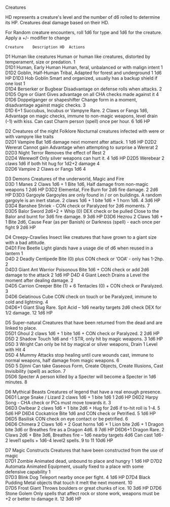 Creatures

HD represents a creature's level and the number of d6 rolled to determine its HP.
Creatures deal damage based on their HD.

For Random creature encounters, roll 1d6 for type and 1d6 for the creature. Apply a +/- modifier to change  

	Creature	Description	HD	Actions
D1	Human like creatures	Human or human like creatures, distorted by temperament, size or predation.	1	
D1D1	Human, Early Human	Human, feral, unbalanced or with malign intent	1	
D1D2	Goblin, Half-Human	Tribal, Adapted for forest and underground	1	1d6 HP
D1D3	Hob Goblin
	Smart and organized, usually has a backup shield if one lost	1	
D1D4	Berserker or Bugbear	Disadvantage on defense rolls when attacks.                                                                                          	2	
D1D5	Ogre or Giant	Gives advantage on all CHA checks made against it	4	
D1D6	Doppelganger or shapeshifter	Change form in a moment, disadvantage against magic checks.                                                                                     	3	
D1D 6+1	Succubus, Incubus or Vampyre  	Rare. 2 Claws or Fangs 1d6, Advantage on magic checks, immune to non-magic weapons, level drain (-1) with kiss. Can cast Charm person (spell) once per hour. 	6	1d6 HP
				
D2	Creatures of the night	Folklore Nocturnal creatures infected with were or with vampyre like traits		
D2D1	Vampire Bat	1d6 damage next moment after attack.                                                                                                           	1	1d6 HP
D2D2	Wererat	Cannot gain Advantage when attempting to surprise a Wererat	2	
D2D3	Night Terror	Removes the effect of Rest	2	
D2D4	Werewolf	Only silver weapons can hurt it.                                                                                                               	4	1d6 HP
D2D5	Werebear	2 claws 1d6 if both hit hug for 1d2+2 damage	4	
D2D6	Vampire	2 Claws or Fangs 1d6	4	
				
D3	Demons	Creatures of the underworld, Magic and Fire		
D3D 1	Manes	2 Claws 1d6 + 1 Bite 1d6, Half damage from non-magic weapons                                                                               	1	2d6 HP
D3D2	Elemental, Fire	Burn for 2d6 fire damage.                                              	2	2d6 HP
D3D3	Gargoyle	Gargoyles are only found in / or on buildings. A random gargoyle is an inert statue.
2 claws 1d6 + 1 bite 1d6 + 1 horn 1d6.                                                                                                   	4	3d6 HP
D3D4	Banshee	Shriek - CON check or Paralyzed for 2d6 moments.                                                                                                	7	
D3D5	Balor	Sword 2d6+2 + Whip (0) DEX check or be pulled Close to the Balor and burnt for 3d6 fire damage.                                              	9	3d6 HP
D3D6	Hezrou 	2 Claws 1d6 + 1 Bite 2d6, 
Cause Fear (as per Banish) or Darkness (spell) - each once per fight	9	2d6 HP
				
D4	Creepy-Crawlies	Insect like creatures that have grown to a giant size with a bad attitude.		
D4D1	Fire Beetle	Light glands have a usage die of d6 when reused in a lantern                                                                                                      	1	
D4D 2	Deadly Centipede	Bite (0) plus CON check or ‘OOA’ - only has 1-2hp.                                                                                             	2	
D4D3	Giant Ant Warrior	Poisonous Bite 1d6 + CON check or add 2d6 damage to the attack	2	1d6 HP
D4D 4	Giant Leech	Drains a Level the moment after dealing damage.                                                                                                	2	
D4D5	Carrion Creeper	Bite (1) + 6 Tentacles (0) + CON check or Paralyzed.                                                                                            	3	
D4D6	Gelatinous Cube	CON check on touch or be Paralyzed, immune to cold and lightning.                                                                               	4	
D4D6+1	Giant Slug	Rare. Spit Acid – 1d6 nearby targets 2d6 check DEX for 1/2 damage.                                                                                	12	1d6 HP
				
D5	Super-natural	Creatures that have been returned from the dead and are linked to place.		
D5D1	Ghoul	2 claws 1d6 + 1 bite 1d6 + CON check or Paralyzed.                                                                                          	2	2d6 HP
D5D 2	Shadow	Touch 1d6 and -1 STR, only hit by magic weapons.                                                                                             	3	1d6 HP
D5D 3	Wright	Can only be hit by magical or silver weapons, Drain 1 Level with Hit	4	
D5D 4	Mummy	Attacks stop healing until cure wounds cast, immune to normal weapons, half damage from magic weapons.                                         	6	
D5D 5	Djinni	Can take Gaseous Form, Create Objects, Create Illusions, Cast Invisibility (spell) as action.          	7	
D5D6	Specter	A person killed by a Specter will become a Specter in 1d6 minutes.                                                                             	8	
				
D6	Mythical Beasts	Creatures of legend that have a real enough presence. 		
D6D1	Large Snake / Lizard	2 claws 1d6 + 1 bite 1d6	1	2d6 HP
D6D2	Harpy	Song - CHA check or PCs must move towards it.                                                                                                   	3	
D6D3	Owlbear	2 claws 1d6 + 1 bite 2d6 + Hug for 2d6 if to-hit roll is 1-4.                                                                              	5	5d6 HP
D6D4	Cockatrice	Bite 1d6 and CON check or Petrified.                                                                                                          	5	1d6 HP
D6D5	Basilisk	CON check on eye contact or be petrified.                                                                                                	6	
D6D6	Chimera   	2 Claws 1d6 + 2 Goat horns 1d6 + 1 Lion bite 2d6 + 1 Dragon bite 3d6 or Breathes fire as a Dragon 4d6.	8	7d6 HP
D6D6+1	Dragon	Rare. 2 Claws 2d6 + Bite 3d6, Breathes fire – 1d6 nearby targets 4d6 Can cast 1d6-2 level1 spells + 1d6-4 level2 spells.                   	9 to 11	10d6 HP
				
D7	Magic Constructs	Creatures that have been constructed from the use of magic		
D7D1	Zombie	Animated dead, unbound to place and hungry	1	1d6 HP
D7D2	Automata	Animated Equipment, usually fixed to a place with some defensive capability	1	
D7D3	Blink Dog         	Teleport nearby once per fight.                                                                                                                	4	1d6 HP
D7D4	Black Pudding     	Metal objects that touch it melt the next moment.                                                                                              	10	
D7D5	Frost Giant       	Throws boulders or great chunks of ice.                                                                                               	10	3d6 HP
D7D6	Stone Golem       	Only spells that affect rock or stone work, weapons must be +2 or better to damage it.  	12	3d6 HP

